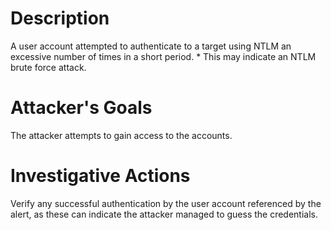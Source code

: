 # Description
A user account attempted to authenticate to a target using NTLM an excessive number of times in a short period. * This may indicate an NTLM brute force attack.
# Attacker's Goals
The attacker attempts to gain access to the accounts.
# Investigative Actions
Verify any successful authentication by the user account referenced by the alert, as these can indicate the attacker managed to guess the credentials.
